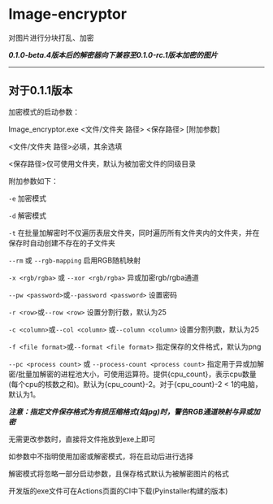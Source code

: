 # Image-encryptor
对图片进行分块打乱、加密

***0.1.0-beta.4版本后的解密器向下兼容至0.1.0-rc.1版本加密的图片***

---

## 对于0.1.1版本

加密模式的启动参数：

Image_encryptor.exe <文件/文件夹 路径> <保存路径> [附加参数]

<文件/文件夹 路径>必填，其余选填

<保存路径>仅可使用文件夹，默认为被加密文件的同级目录

附加参数如下：

`-e` 加密模式

`-d` 解密模式

`-t` 在批量加解密时不仅遍历表层文件夹，同时遍历所有文件夹内的文件夹，并在保存时自动创建不存在的子文件夹

`--rm` 或 `--rgb-mapping` 启用RGB随机映射

`-x <rgb/rgba>` 或 `--xor <rgb/rgba>` 异或加密rgb/rgba通道

`--pw <password>`或`--password <password>` 设置密码

`-r <row>`或`--row <row>` 设置分割行数，默认为25

`-c <column>`或`--col <column>` 或`--column <column>` 设置分割列数，默认为25

`-f <file format>`或`--format <file format>` 指定保存的文件格式，默认为png

`--pc <process count>` 或 `--process-count <process count>` 指定用于异或加解密/批量加解密的进程池大小，可使用运算符。提供{cpu_count}，表示cpu数量(每个cpu的核数之和)。默认为{cpu_count}-2。对于{cpu_count}-2 < 1的电脑，默认为1。

***注意：指定文件保存格式为有损压缩格式(如jpg)时，警告RGB通道映射与异或加密***

无需更改参数时，直接将文件拖放到exe上即可

如参数中不指明使用加密或解密模式，将在启动后进行选择

解密模式将忽略一部分启动参数，且保存格式默认为被解密图片的格式

开发版的exe文件可在Actions页面的CI中下载(Pyinstaller构建的版本)

